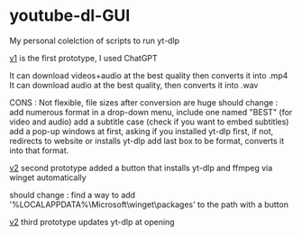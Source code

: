 # youtube-dl-GUI
My personal colelction of scripts to run yt-dlp

[v1](https://github.com/AshwinLAbeille/youtube-dl-GUI/blob/main/YT-DLP%20Downloaderv1.hta) is the first prototype, I used ChatGPT

It can download videos+audio at the best quality then converts it into .mp4
It can download audio at the best quality, then converts it into .wav

CONS : Not flexible, file sizes after conversion are huge
should change : add numerous format in a drop-down menu, include one named "BEST" (for video and audio)
         add a subtitle case (check if you want to embed subtitles)
         add a pop-up windows at first, asking if you installed yt-dlp first, if not, redirects to website or installs yt-dlp
         add last box to be format, converts it into that format.

[v2](https://github.com/AshwinLAbeille/youtube-dl-GUI/blob/main/YT-DLP%20Downloaderv2.hta) second prototype
added a button that installs yt-dlp and ffmpeg via winget automatically

should change : find a way to add '%LOCALAPPDATA%\Microsoft\winget\packages' to the path with a button
                
[v2](https://github.com/AshwinLAbeille/youtube-dl-GUI/blob/main/YT-DLP%20Downloaderv3.hta) third prototype
updates yt-dlp at opening
